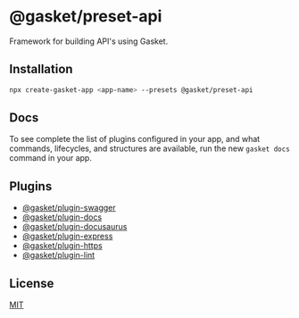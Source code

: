 # @gasket/preset-api

Framework for building API's using Gasket.

## Installation

```bash
npx create-gasket-app <app-name> --presets @gasket/preset-api
```

## Docs

To see complete the list of plugins configured in your app, and what commands, lifecycles, and structures are available, run the new `gasket docs` command in your app.

## Plugins

- [@gasket/plugin-swagger](/packages/gasket-plugin-swagger/README.md)
- [@gasket/plugin-docs](/packages/gasket-plugin-docs/README.md)
- [@gasket/plugin-docusaurus](/packages/gasket-plugin-docusaurus/README.md)
- [@gasket/plugin-express](/packages/gasket-plugin-express/README.md)
- [@gasket/plugin-https](/packages/gasket-plugin-https/README.md)
- [@gasket/plugin-lint](/packages/gasket-plugin-lint/README.md)

## License

[MIT](./LICENSE.md)
